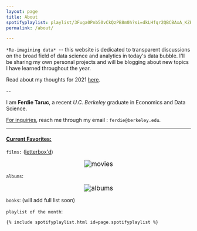 ```yaml
---
layout: page
title: About
spotifyplaylist: playlist/3Fuga0Pnb50vCkQzPB8m0h?si=dkLHfqr2QBCBAxA_KZBeUQ
permalink: /about/

---
```


`*Re-imagining data* `-- this website is dedicated to transparent discussions on the broad field of data science and analytics in today's data bubble. I'll be sharing my own personal projects and will be blogging about new topics I have learned throughout the year.  

Read about my thoughts for 2021 [here](https://ferdie.org/2021/01/09/thoughts-into-new-year/).

--

I am **Ferdie Taruc**, a recent *U.C. Berkeley* graduate in Economics and Data Science.

<u>For inquiries</u>, reach me through my email : `ferdie@berkeley.edu`.

----

#### <u>Current Favorites:</u>

`films:` ([letterbox'd](https://letterboxd.com/ferdie/))

<center><img src="https://ferdie.org/images/movies.png" alt="movies" style="zoom: 125%;" /></center>

`albums`: 

<center><img src="https://ferdie.org/images/albums_final.jpg" alt="albums" style="zoom: 125%;" /></center>

`books`: (will add full list soon)



`playlist of the month`:

```
{% include spotifyplaylist.html id=page.spotifyplaylist %}
```